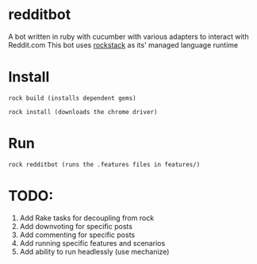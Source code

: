 redditbot
=========

A bot written in ruby with cucumber with various adapters to interact with Reddit.com
This bot uses [rockstack](http://rockstack.org) as its' managed language runtime


Install 
=======

    rock build (installs dependent gems)
    
    rock install (downloads the chrome driver)



Run
===

    rock redditbot (runs the .features files in features/)


TODO:
====
1. Add Rake tasks for decoupling from rock
2. Add downvoting for specific posts
3. Add commenting for specific posts 
4. Add running specific features and scenarios 
5. Add ability to run headlessly (use mechanize)
